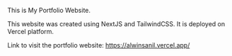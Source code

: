 This is My Portfolio Website.

This website was created using NextJS and TailwindCSS. It is deployed on Vercel platform.

Link to visit the portfolio website: https://alwinsanil.vercel.app/
